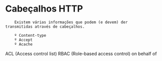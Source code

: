 # Cabeçalhos HTTP
```
    Existem várias informações que podem (e devem) der 
transmitidas através de cabeçalhos.

    º Content-type
    º Accept
    º Acache
```

ACL (Access control list)
RBAC (Role-based access control)
on behalf of
